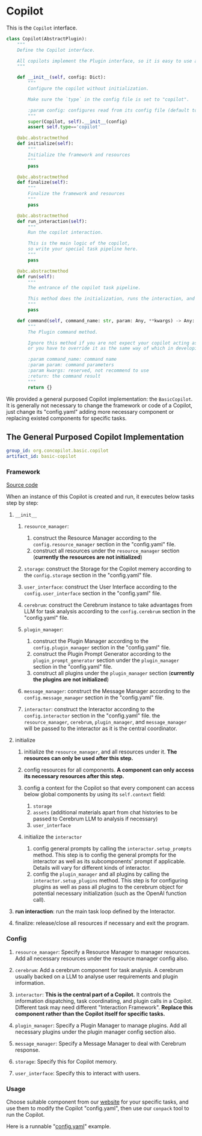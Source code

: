 # Copilot

This is the `Copilot` interface.

```python
class Copilot(AbstractPlugin):
    """
    Define the Copilot interface.

    All copilots implement the Plugin interface, so it is easy to use a copilot as a plugin in another copilot.
    """

    def __init__(self, config: Dict):
        """
        Configure the copilot without initialization.

        Make sure the `type` in the config file is set to "copilot".

        :param config: configures read from its config file (default to "config.yaml")
        """
        super(Copilot, self).__init__(config)
        assert self.type=='copilot'

    @abc.abstractmethod
    def initialize(self):
        """
        Initialize the framework and resources
        """
        pass

    @abc.abstractmethod
    def finalize(self):
        """
        Finalize the framework and resources
        """
        pass

    @abc.abstractmethod
    def run_interaction(self):
        """
        Run the copilot interaction.

        This is the main logic of the copilot,
        so write your special task pipeline here.
        """
        pass

    @abc.abstractmethod
    def run(self):
        """
        The entrance of the copilot task pipeline.

        This method does the initialization, runs the interaction, and does the finalization.
        """
        pass

    def command(self, command_name: str, param: Any, **kwargs) -> Any:
        """
        The Plugin command method.

        Ignore this method if you are not expect your copilot acting as a plugin in other copilots,
        or you have to override it as the same way of which in developing Plugins.

        :param command_name: command name
        :param param: command parameters
        :param kwargs: reserved, not recommend to use
        :return: the command result
        """
        return {}
```

We provided a general purposed Copilot implementation: the `BasicCopilot`.
It is generally not necessary to change the framework or code of a Copilot,
just change its "config.yaml" adding more necessary component or replacing existed components for specific tasks.

## The General Purposed Copilot Implementation

```yaml
group_id: org.concopilot.basic.copilot
artifact_id: basic-copilot
```

### Framework

[Source code](https://github.com/ConCopilot/concopilot/tree/main/concopilot/basic/copilot)

When an instance of this Copilot is created and run, it executes below tasks step by step:

1. `__init__`

    1. `resource_manager`:
        1. construct the Resource Manager according to the `config.resource_manager` section in the "config.yaml" file.
        2. construct all resources under the `resource_manager` section (**currently the resources are not initialized**)

    2. `storage`: construct the Storage for the Copilot memery according to the `config.storage` section in the "config.yaml" file.

    3. `user_interface`: construct the User Interface according to the `config.user_interface` section in the "config.yaml" file.

    4. `cerebrum`: construct the Cerebrum instance to take advantages from LLM for task analysis according to the `config.cerebrum` section in the "config.yaml" file.

    5. `plugin_manager`:
        1. construct the Plugin Manager according to the `config.plugin_manager` section in the "config.yaml" file.
        2. construct the Plugin Prompt Generator according to the `plugin_prompt_generator` section under the `plugin_manager` section in the "config.yaml" file.
        3. construct all plugins under the `plugin_manager` section (**currently the plugins are not initialized**)

    6. `message_manager`: construct the Message Manager according to the `config.message_manager` section in the "config.yaml" file.

    7. `interactor`: construct the Interactor according to the `config.interactor` section in the "config.yaml" file.
      the `resource_manager`, `cerebrum`, `plugin_manager`, and `message_manager` will be passed to the interactor as it is the central coordinator.

2. initialize

    1. initialize the `resource_manager`, and all resources under it.
        **The resources can only be used after this step.**

    2. config resources for all components.
        **A component can only access its necessary resources after this step.**

    3. config a context for the Copilot so that every component can access below global components by using its `self.context` field:
        1. `storage`
        2. `assets` (additional materials apart from chat histories to be passed to Cerebrum LLM to analysis if necessary)
        3. `user_interface`

    4. initialize the `interactor`
        1. config general prompts by calling the `interactor.setup_prompts` method.
            This step is to config the general prompts for the interactor as well as its subcomponents' prompt if applicable.
            Details will vary for different kinds of interactor.
        2. config the `plugin_manager` and all plugins by calling the `interactor.setup_plugins` method.
            This step is for configuring plugins as well as pass all plugins to the cerebrum object for potential necessary initialization (such as the OpenAI function call).

3. **run interaction**: run the main task loop defined by the Interactor.

4. finalize: release/close all resources if necessary and exit the program.

### Config

1. `resource_manager`: Specify a Resource Manager to manager resources.
    Add all necessary resources under the resource manager config also.

2. `cerebrum`: Add a cerebrum component for task analysis.
    A cerebrum usually backed on a LLM to analyse user requirements and plugin information.

3. `interactor`: **This is the central part of a Copilot.**
    It controls the information dispatching, task coordinating, and plugin calls in a Copilot.
    Different task may need different "Interaction Framework".
    **Replace this component rather than the Copilot itself for specific tasks.**

4. `plugin_manager`: Specify a Plugin Manager to manage plugins.
    Add all necessary plugins under the plugin manager config section also.

5. `message_manager`: Specify a Message Manager to deal with Cerebrum response.

6. `storage`: Specify this for Copilot memory.

7. `user_interface`: Specify this to interact with users.

### Usage

Choose suitable component from our [website](https://concopilot.org) for your specific tasks,
and use them to modify the Copilot "config.yaml",
then use our `conpack` tool to run the Copilot.

Here is a runnable "[config.yaml](https://github.com/ConCopilot/concopilot-examples/blob/main/concopilot_examples/copilot/auto/.config/config.yaml)" example.
